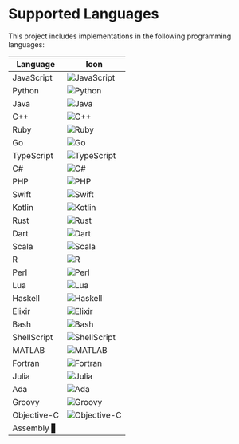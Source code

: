 # Supported Languages

This project includes implementations in the following programming languages:

| Language     | Icon                                                                 |
|--------------|----------------------------------------------------------------------|
| JavaScript   | ![JavaScript](https://img.shields.io/badge/JavaScript-323330?style=for-the-badge&logo=javascript&logoColor=F7DF1E) |
| Python       | ![Python](https://img.shields.io/badge/Python-3670A0?style=for-the-badge&logo=python&logoColor=ffdd54) |
| Java         | ![Java](https://img.shields.io/badge/Java-ED8B00?style=for-the-badge&logo=java&logoColor=white) |
| C++          | ![C++](https://img.shields.io/badge/C++-00599C?style=for-the-badge&logo=cplusplus&logoColor=white) |
| Ruby         | ![Ruby](https://img.shields.io/badge/Ruby-CC342D?style=for-the-badge&logo=ruby&logoColor=white) |
| Go           | ![Go](https://img.shields.io/badge/Go-00ADD8?style=for-the-badge&logo=go&logoColor=white) |
| TypeScript   | ![TypeScript](https://img.shields.io/badge/TypeScript-007ACC?style=for-the-badge&logo=typescript&logoColor=white) |
| C#           | ![C#](https://img.shields.io/badge/C%23-239120?style=for-the-badge&logo=csharp&logoColor=white) |
| PHP          | ![PHP](https://img.shields.io/badge/PHP-777BB4?style=for-the-badge&logo=php&logoColor=white) |
| Swift        | ![Swift](https://img.shields.io/badge/Swift-FA7343?style=for-the-badge&logo=swift&logoColor=white) |
| Kotlin       | ![Kotlin](https://img.shields.io/badge/Kotlin-0095D5?style=for-the-badge&logo=kotlin&logoColor=white) |
| Rust         | ![Rust](https://img.shields.io/badge/Rust-000000?style=for-the-badge&logo=rust&logoColor=white) |
| Dart         | ![Dart](https://img.shields.io/badge/Dart-0175C2?style=for-the-badge&logo=dart&logoColor=white) |
| Scala        | ![Scala](https://img.shields.io/badge/Scala-DC322F?style=for-the-badge&logo=scala&logoColor=white) |
| R            | ![R](https://img.shields.io/badge/R-276DC3?style=for-the-badge&logo=r&logoColor=white) |
| Perl         | ![Perl](https://img.shields.io/badge/Perl-39457E?style=for-the-badge&logo=perl&logoColor=white) |
| Lua          | ![Lua](https://img.shields.io/badge/Lua-2C2D72?style=for-the-badge&logo=lua&logoColor=white) |
| Haskell      | ![Haskell](https://img.shields.io/badge/Haskell-5D4F85?style=for-the-badge&logo=haskell&logoColor=white) |
| Elixir       | ![Elixir](https://img.shields.io/badge/Elixir-4B275F?style=for-the-badge&logo=elixir&logoColor=white) |
| Bash         | ![Bash](https://img.shields.io/badge/GNU%20Bash-4EAA25?style=for-the-badge&logo=gnu-bash&logoColor=white) |
| ShellScript  | ![ShellScript](https://img.shields.io/badge/Shell_Script-121011?style=for-the-badge&logo=gnu-bash&logoColor=white) |
| MATLAB       | ![MATLAB](https://img.shields.io/badge/MATLAB-0076A8?style=for-the-badge&logo=mathworks&logoColor=white) |
| Fortran      | ![Fortran](https://img.shields.io/badge/Fortran-734F96?style=for-the-badge&logo=fortran&logoColor=white) |
| Julia        | ![Julia](https://img.shields.io/badge/Julia-9558B2?style=for-the-badge&logo=julia&logoColor=white) |
| Ada          | ![Ada](https://img.shields.io/badge/Ada-002157?style=for-the-badge&logo=ada&logoColor=white) |
| Groovy       | ![Groovy](https://img.shields.io/badge/Groovy-4298B8?style=for-the-badge&logo=groovy&logoColor=white) |
| Objective-C  | ![Objective-C](https://img.shields.io/badge/Objective--C-438EFF?style=for-the-badge&logo=apple&logoColor=white) |
| Assembly     ▋
